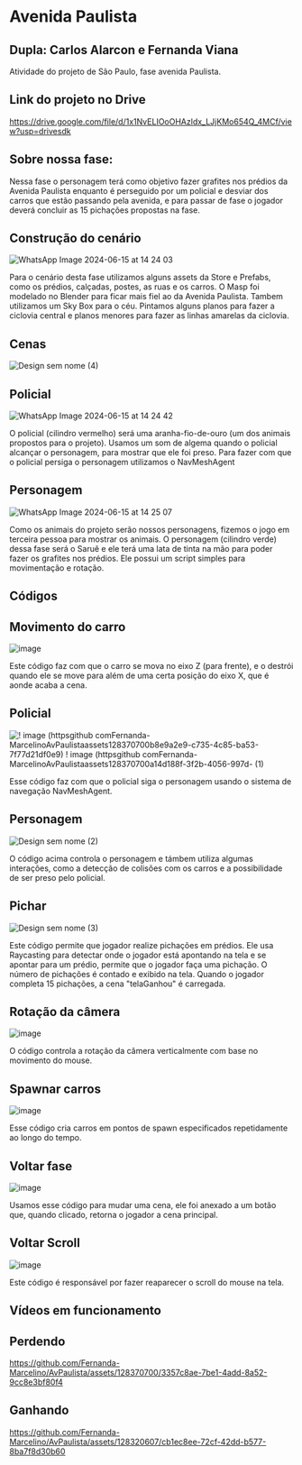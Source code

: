 # Avenida Paulista

## Dupla: Carlos Alarcon e Fernanda Viana
Atividade do projeto de São Paulo, fase avenida Paulista.

## Link do projeto no Drive
https://drive.google.com/file/d/1x1NvELIOoOHAzldx_LJjKMo654Q_4MCf/view?usp=drivesdk

## Sobre nossa fase:
Nessa fase o personagem terá como objetivo fazer grafites nos prédios da Avenida Paulista enquanto é perseguido por um policial e desviar dos carros que estão passando pela avenida, e para passar de fase o jogador deverá concluir as 15 pichações propostas na fase.

## Construção do cenário
![WhatsApp Image 2024-06-15 at 14 24 03](https://github.com/Fernanda-Marcelino/AvPaulista/assets/128370700/60c377be-c659-46df-8e83-624fd4bd23c3)

Para o cenário desta fase utilizamos alguns assets da Store e Prefabs, como os prédios, calçadas, postes, as ruas e os carros. O Masp foi modelado no Blender para ficar mais fiel ao da Avenida Paulista. Tambem utilizamos um Sky Box para o céu. Pintamos alguns planos para fazer a ciclovia central e planos menores para fazer as linhas amarelas da ciclovia.

## Cenas
![Design sem nome (4)](https://github.com/Fernanda-Marcelino/AvPaulista/assets/128370700/89ff34bf-ca32-4d6c-9f95-815c09e89e84)

## Policial
![WhatsApp Image 2024-06-15 at 14 24 42](https://github.com/Fernanda-Marcelino/AvPaulista/assets/128370700/c72b6811-43cf-418b-b87d-ca2ef3bc048f)

O policial (cilindro vermelho) será uma aranha-fio-de-ouro (um dos animais propostos para o projeto). Usamos um som de algema quando o policial alcançar o personagem, para mostrar que ele foi preso. Para fazer com que o policial persiga o personagem utilizamos o NavMeshAgent

## Personagem
![WhatsApp Image 2024-06-15 at 14 25 07](https://github.com/Fernanda-Marcelino/AvPaulista/assets/128370700/7c50ca31-5e0d-472d-9169-d5b5e7c6a9ad)

Como os animais do projeto serão nossos personagens, fizemos o jogo em terceira pessoa para mostrar os animais. O personagem (cilindro verde) dessa fase será o Saruê e ele terá uma lata de tinta na mão para poder fazer os grafites nos prédios. Ele possui um script simples para movimentação e rotação.

## Códigos

## Movimento do carro
![image](https://github.com/Fernanda-Marcelino/AvPaulista/assets/128370700/096f7b2b-f795-4f22-bdcf-1ade536a90a1)

Este código faz com que o carro se mova no eixo Z (para frente), e o destrói quando ele se move para além de uma certa posição do eixo X, que é aonde acaba a cena.


## Policial
![! image (httpsgithub comFernanda-MarcelinoAvPaulistaassets128370700b8e9a2e9-c735-4c85-ba53-7f77d21df0e9) ! image (httpsgithub comFernanda-MarcelinoAvPaulistaassets128370700a14d188f-3f2b-4056-997d- (1)](https://github.com/Fernanda-Marcelino/AvPaulista/assets/128370700/8b464879-5b15-4358-b95f-861218952325)

Esse código faz com que o policial siga o personagem usando o sistema de navegação NavMeshAgent.


## Personagem
![Design sem nome (2)](https://github.com/Fernanda-Marcelino/AvPaulista/assets/128370700/5dfe01d5-0e56-4115-844a-be1274067dd3)

O código acima controla o personagem e támbem utiliza algumas interações, como a detecção de colisões com os carros e a possibilidade de ser preso pelo policial.


## Pichar
![Design sem nome (3)](https://github.com/Fernanda-Marcelino/AvPaulista/assets/128370700/b7b36671-950f-44c3-9ff5-c2a8d393dd58)

Este código permite que jogador realize pichações em prédios. Ele usa Raycasting para detectar onde o jogador está apontando na tela e se apontar para um prédio, permite que o jogador faça uma pichação. O número de pichações é contado e exibido na tela. Quando o jogador completa 15 pichações, a cena "telaGanhou" é carregada.


## Rotação da câmera
![image](https://github.com/Fernanda-Marcelino/AvPaulista/assets/128370700/dc6704dd-52f8-47aa-8733-66f4123d81ec)

O código controla a rotação da câmera verticalmente com base no movimento do mouse.


## Spawnar carros
![image](https://github.com/Fernanda-Marcelino/AvPaulista/assets/128370700/c993cb01-c875-44b9-a236-ee56524d8224)

Esse código cria carros em pontos de spawn especificados repetidamente ao longo do tempo.

## Voltar fase
![image](https://github.com/Fernanda-Marcelino/AvPaulista/assets/128370700/4409c057-873e-45cc-adcb-b80230467daa)

Usamos esse código para mudar uma cena, ele foi anexado a um botão que, quando clicado, retorna o jogador a cena principal.


## Voltar Scroll
![image](https://github.com/Fernanda-Marcelino/AvPaulista/assets/128370700/ba521656-351c-4afa-93c8-0f083e1fd070)

Este código é responsável por fazer reaparecer o scroll do mouse na tela.

## Vídeos em funcionamento

## Perdendo
https://github.com/Fernanda-Marcelino/AvPaulista/assets/128370700/3357c8ae-7be1-4add-8a52-9cc8e3bf80f4

## Ganhando



https://github.com/Fernanda-Marcelino/AvPaulista/assets/128320607/cb1ec8ee-72cf-42dd-b577-8ba7f8d30b60







